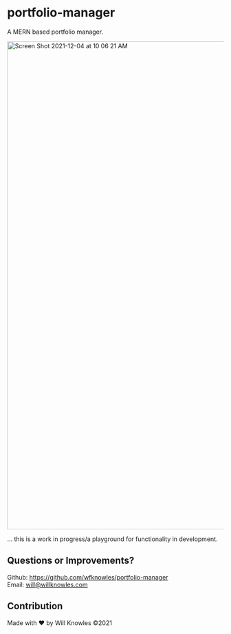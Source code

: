 # portfolio-manager

A MERN based portfolio manager.

<img width="1134" alt="Screen Shot 2021-12-04 at 10 06 21 AM" src="https://user-images.githubusercontent.com/23103606/144716379-20c4cd3d-8a6e-47b5-97fb-1d5ac433fdaf.png">

... this is a work in progress/a playground for functionality in development.

## Questions or Improvements?
Github: https://github.com/wfknowles/portfolio-manager<br>
Email: will@willknowles.com

## Contribution
Made with ❤️ by Will Knowles
©️2021